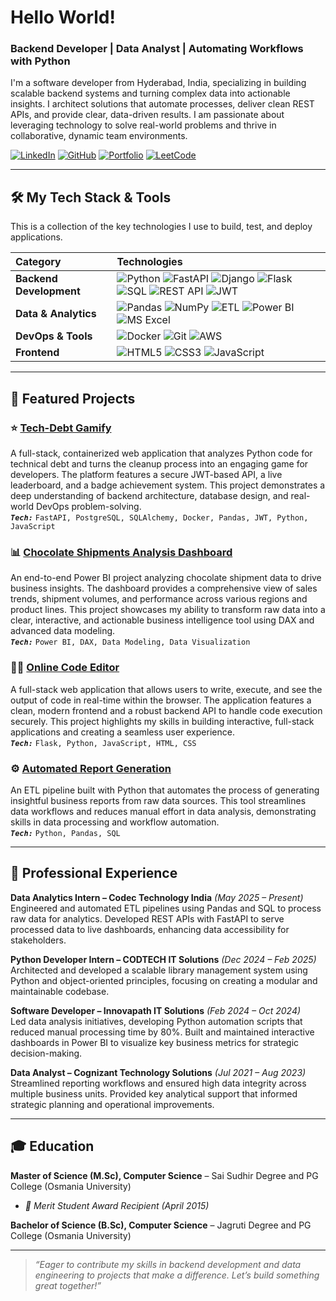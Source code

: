 # Hello World! 

### Backend Developer | Data Analyst | Automating Workflows with Python

I'm a software developer from Hyderabad, India, specializing in building scalable backend systems and turning complex data into actionable insights. I architect solutions that automate processes, deliver clean REST APIs, and provide clear, data-driven results. I am passionate about leveraging technology to solve real-world problems and thrive in collaborative, dynamic team environments.

[![LinkedIn](https://img.shields.io/badge/-LinkedIn-0077B5?style=flat&logo=linkedin&logoColor=white)](https://linkedin.com/in/dinesh-gokaram)
[![GitHub](https://img.shields.io/badge/-GitHub-181717?style=flat&logo=github&logoColor=white)](https://github.com/dineshgokaram)
[![Portfolio](https://img.shields.io/badge/-Portfolio-4B0082?style=flat&logo=rss&logoColor=white)](https://dineshgokaram.github.io)
[![LeetCode](https://img.shields.io/badge/-LeetCode-FFA116?style=flat&logo=leetcode&logoColor=white)](https://leetcode.com/u/dineshgokaram)

---

## 🛠️ My Tech Stack & Tools

This is a collection of the key technologies I use to build, test, and deploy applications.

| Category             | Technologies                                                                                                                                                                                                                                                                                                                                                                                                                                                                                                                                                                                                                                             |
| :------------------- | :------------------------------------------------------------------------------------------------------------------------------------------------------------------------------------------------------------------------------------------------------------------------------------------------------------------------------------------------------------------------------------------------------------------------------------------------------------------------------------------------------------------------------------------------------------------------------------------------------------------------------------------------------- |
| **Backend Development**  | ![Python](https://img.shields.io/badge/Python-3776AB?style=flat&logo=python&logoColor=white) ![FastAPI](https://img.shields.io/badge/FastAPI-009688?style=flat&logo=fastapi&logoColor=white) ![Django](https://img.shields.io/badge/Django-092E20?style=flat&logo=django&logoColor=white) ![Flask](https://img.shields.io/badge/Flask-000000?style=flat&logo=flask&logoColor=white) ![SQL](https://img.shields.io/badge/SQL-4479A1?style=flat&logo=postgresql&logoColor=white) ![REST API](https://img.shields.io/badge/REST_API-0277BD?style=flat) ![JWT](https://img.shields.io/badge/JWT-000000?style=flat&logo=jsonwebtokens&logoColor=white) |
| **Data & Analytics** | ![Pandas](https://img.shields.io/badge/Pandas-150458?style=flat&logo=pandas&logoColor=white) ![NumPy](https://img.shields.io/badge/NumPy-013243?style=flat&logo=numpy&logoColor=white) ![ETL](https://img.shields.io/badge/ETL-orange?style=flat) ![Power BI](https://img.shields.io/badge/Power_BI-F2C811?style=flat&logo=powerbi&logoColor=black) ![MS Excel](https://img.shields.io/badge/Excel-217346?style=flat&logo=microsoftexcel&logoColor=white)                                                                                                                                                                                     |
| **DevOps & Tools**     | ![Docker](https://img.shields.io/badge/Docker-2496ED?style=flat&logo=docker&logoColor=white) ![Git](https://img.shields.io/badge/Git-F05032?style=flat&logo=git&logoColor=white) ![AWS](https://img.shields.io/badge/AWS-232F3E?style=flat&logo=amazonaws&logoColor=white)                                                                                                                                                                                                                                                                                                                                                                            |
| **Frontend**           | ![HTML5](https://img.shields.io/badge/HTML5-E34F26?style=flat&logo=html5&logoColor=white) ![CSS3](https://img.shields.io/badge/CSS3-1572B6?style=flat&logo=css3&logoColor=white) ![JavaScript](https://img.shields.io/badge/JavaScript-F7DF1E?style=flat&logo=javascript&logoColor=black)                                                                                                                                                                                                                                                                                                                                                               |

---

## 🚀 Featured Projects

### ⭐ [Tech-Debt Gamify](https://github.com/dineshgokaram/tech-debt-gamify)
A full-stack, containerized web application that analyzes Python code for technical debt and turns the cleanup process into an engaging game for developers. The platform features a secure JWT-based API, a live leaderboard, and a badge achievement system. This project demonstrates a deep understanding of backend architecture, database design, and real-world DevOps problem-solving.  
**_`Tech:`_** `FastAPI, PostgreSQL, SQLAlchemy, Docker, Pandas, JWT, Python, JavaScript`

### 📊 [Chocolate Shipments Analysis Dashboard](https://github.com/dineshgokaram/powerbi-chocolate-shipments)
An end-to-end Power BI project analyzing chocolate shipment data to drive business insights. The dashboard provides a comprehensive view of sales trends, shipment volumes, and performance across various regions and product lines. This project showcases my ability to transform raw data into a clear, interactive, and actionable business intelligence tool using DAX and advanced data modeling.  
**_`Tech:`_** `Power BI, DAX, Data Modeling, Data Visualization`

### 🧑‍💻 [Online Code Editor](https://github.com/dineshgokaram/online-code-editor)
A full-stack web application that allows users to write, execute, and see the output of code in real-time within the browser. The application features a clean, modern frontend and a robust backend API to handle code execution securely. This project highlights my skills in building interactive, full-stack applications and creating a seamless user experience.  
**_`Tech:`_** `Flask, Python, JavaScript, HTML, CSS`

### ⚙️ [Automated Report Generation](https://github.com/dineshgokaram/automated-report-generation)
An ETL pipeline built with Python that automates the process of generating insightful business reports from raw data sources. This tool streamlines data workflows and reduces manual effort in data analysis, demonstrating skills in data processing and workflow automation.  
**_`Tech:`_** `Python, Pandas, SQL`

---

## 💼 Professional Experience

**Data Analytics Intern – Codec Technology India** _(May 2025 – Present)_  
Engineered and automated ETL pipelines using Pandas and SQL to process raw data for analytics. Developed REST APIs with FastAPI to serve processed data to live dashboards, enhancing data accessibility for stakeholders.

**Python Developer Intern – CODTECH IT Solutions** _(Dec 2024 – Feb 2025)_  
Architected and developed a scalable library management system using Python and object-oriented principles, focusing on creating a modular and maintainable codebase.

**Software Developer – Innovapath IT Solutions** _(Feb 2024 – Oct 2024)_  
Led data analysis initiatives, developing Python automation scripts that reduced manual processing time by 80%. Built and maintained interactive dashboards in Power BI to visualize key business metrics for strategic decision-making.

**Data Analyst – Cognizant Technology Solutions** _(Jul 2021 – Aug 2023)_  
Streamlined reporting workflows and ensured high data integrity across multiple business units. Provided key analytical support that informed strategic planning and operational improvements.

---

## 🎓 Education

**Master of Science (M.Sc), Computer Science** – Sai Sudhir Degree and PG College (Osmania University)
- _🏅 Merit Student Award Recipient (April 2015)_

**Bachelor of Science (B.Sc), Computer Science** – Jagruti Degree and PG College (Osmania University)

---

> _“Eager to contribute my skills in backend development and data engineering to projects that make a difference. Let’s build something great together!”_
